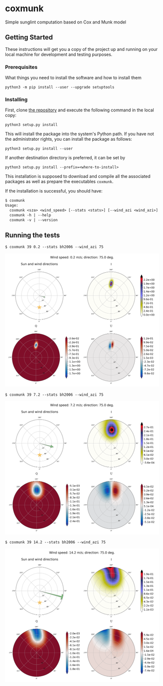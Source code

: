 # coxmunk

Simple sunglint computation based on Cox and Munk model


## Getting Started

These instructions will get you a copy of the project up and running on your local machine for development and testing purposes.

### Prerequisites

What things you need to install the software and how to install them

```
python3 -m pip install --user --upgrade setuptools
```

### Installing

First, clone [the repository](https://github.com/Tristanovsk/coxmunk#) and execute the following command in the
local copy:

```
python3 setup.py install 
```

This will install the package into the system's Python path.
If you have not the administrator rights, you can install the package as follows:

```
python3 setup.py install --user
```

If another destination directory is preferred, it can be set by

```
python3 setup.py install --prefix=<where-to-install>
```

This installation is supposed to download
and compile all the associated packages as well as prepare the executables `coxmunk`.

If the installation is successful, you should have:
```
$ coxmunk
Usage:
  coxmunk <sza> <wind_speed> [--stats <stats>] [--wind_azi <wind_azi>]
  coxmunk -h | --help
  coxmunk -v | --version
```

## Running the tests

```
$ coxmunk 39 0.2 --stats bh2006 --wind_azi 75
```

![image_output](illustration/coxmunk_fig_39_0.2_bh2006_75.png)


```
$ coxmunk 39 7.2 --stats bh2006 --wind_azi 75
```

![image_output](illustration/coxmunk_fig_39_7.2_bh2006_75.png)



```
$ coxmunk 39 14.2 --stats bh2006 --wind_azi 75
```

![image_output](illustration/coxmunk_fig_39_14.2_bh2006_75.png)

